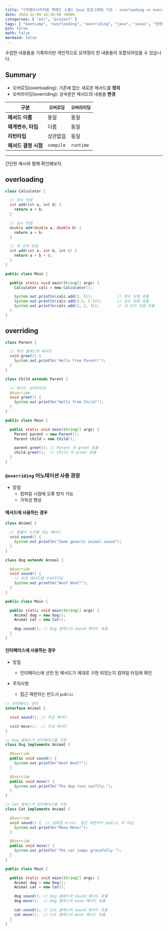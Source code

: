 ```yaml
---
title: "[멋쟁이사자처럼 백엔드 스쿨] Java 프로그래밍 기초 - overloading vs overriding"
date: 2024-12-09 16:30:00 +0900
categories: [ "etc", "project" ]
tags: [ "bootcamp", "overloading", "overriding", "java", "javac", "멋쟁이사자처럼", "부트캠프", "프로그래밍" ]
pin: false
math: false
mermaid: false
---
```


수업한 내용들을 기록하지만 개인적으로 요약정리 한 내용들이 포함되어있을 수 있습니다.

## Summary

* 오버로딩(overloading): 기존에 없는 새로운 메서드를 **정의**
* 오버라이딩(overriding): 상속받은 메서드의 내용을 **변경**

| **구분**        | **`오버로딩`** | **`오버라이딩`** |
|---------------|------------|-------------|
| **메서드 이름**    | 동일         | 동일          |
| **매게변수, 타입**  | 다름         | 동일          |
| **리턴타입**      | 상관없음       | 동일          |
| **메서드 결정 시점** | `compile`  | `runtime`   |

---

간단한 예시와 함께 확인해보자.

## overloading

```java
class Calculator {

  // 정수 덧셈
  int add(int a, int b) {
    return a + b;
  }

  // 실수 덧셈
  double add(double a, double b) {
    return a + b;
  }

  // 세 숫자 덧셈
  int add(int a, int b, int c) {
    return a + b + c;
  }
}

public class Main {

  public static void main(String[] args) {
    Calculator calc = new Calculator();

    System.out.println(calc.add(3, 5));           // 정수 덧셈 호출
    System.out.println(calc.add(3.5, 5.5));       // 실수 덧셈 호출
    System.out.println(calc.add(1, 2, 3));        // 세 숫자 덧셈 호출
  }
}
```

## overriding

```java
class Parent {

  // 부모 클래스의 메서드
  void greet() {
    System.out.println("Hello from Parent!");
  }
}

class Child extends Parent {

  // 메서드 오버라이딩
  @Override
  void greet() {
    System.out.println("Hello from Child!");
  }
}

public class Main {

  public static void main(String[] args) {
    Parent parent = new Parent();
    Parent child = new Child();

    parent.greet(); // Parent 의 greet 호출
    child.greet();  // Child 의 greet 호출
  }
}
```

### `@overriding` 어노테이션 사용 권장

* 장점
  * 컴파일 시점에 오류 방지 가능
  * 가독성 향상

#### 메서드에 사용하는 경우

```java
class Animal {

  // 동물이 소리를 내는 메서드
  void sound() {
    System.out.println("Some generic animal sound");
  }
}

class Dog extends Animal {

  @Override
  void sound() {
    // 부모 메서드를 오버라이딩
    System.out.println("Woof Woof!");
  }
}

public class Main {

  public static void main(String[] args) {
    Animal dog = new Dog();
    Animal cat = new Cat();

    dog.sound(); // Dog 클래스의 sound 메서드 호출
  }
}
```

#### 인터페이스에 사용하는 경우

* 장점
  * 인터페이스에 선언 된 메서드가 제대로 구현 되었는지 컴파일 타임에 확인

* 주의사항
  * 접근 제한자는 반드시 `public`

```java
// 인터페이스 정의
interface Animal {

  void sound(); // 추상 메서드

  void move();  // 추상 메서드
}

// Dog 클래스가 인터페이스를 구현
class Dog implements Animal {

  @Override
  public void sound() {
    System.out.println("Woof Woof!");
  }

  @Override
  public void move() {
    System.out.println("The dog runs swiftly.");
  }
}

// Cat 클래스가 인터페이스를 구현
class Cat implements Animal {

  @Override
  void sound() {  // 컴파일 error, 접근 제한자가 public 이 아님
    System.out.println("Meow Meow!");
  }

  @Override
  public void move() {
    System.out.println("The cat jumps gracefully.");
  }
}

public class Main {

  public static void main(String[] args) {
    Animal dog = new Dog();
    Animal cat = new Cat();

    dog.sound(); // Dog 클래스의 sound 메서드 호출
    dog.move();  // Dog 클래스의 move 메서드 호출

    cat.sound(); // Cat 클래스의 sound 메서드 호출
    cat.move();  // Cat 클래스의 move 메서드 호출
  }
}
```

